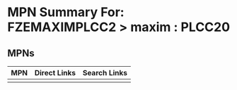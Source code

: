 



# MPN Summary For: FZEMAXIMPLCC2 > maxim : PLCC20

## MPNs
  

|MPN|Direct Links|Search Links|
| :--- | :--- | :--- |
||||
